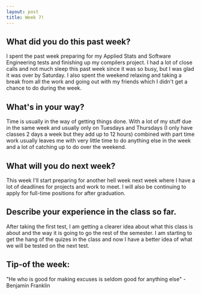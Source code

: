 ```yaml
---
layout: post
title: Week 7!
---
```


## What did you do this past week? 
I spent the past week preparing for my Applied Stats and Software Engineering tests and finishing up my compilers project. I had a lot of close calls and not much sleep this past week since it was so busy, but I was glad it was over by Saturday. I also spent the weekend relaxing and taking a break from all the work and going out with my friends which I didn't get a chance to do during the week. 

## What's in your way? 
Time is usually in the way of getting things done. With a lot of my stuff due in the same week and usually only on Tuesdays and Thursdays (I only have classes 2 days a week but they add up to 12 hours) combined with part time work usually leaves me with very little time to do anything else in the week and a lot of catching up to do over the weekend.

## What will you do next week? 
This week I'll start preparing for another hell week next week where I have a lot of deadlines for projects and work to meet. I will also be continuing to apply for full-time positions for after graduation. 

## Describe your experience in the class so far.
After taking the first test, I am getting a clearer idea about what this class is about and the way it is going to go the rest of the semester. I am starting to get the hang of the quizes in the class and now I have a better idea of what we will be tested on the next test.

## Tip-of the week:
"He who is good for making excuses is seldom good for anything else" - Benjamin Franklin 

